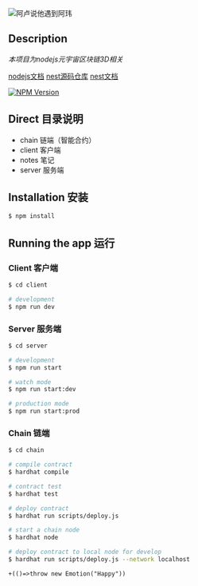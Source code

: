 ![阿卢说他遇到阿玮](https://tvax2.sinaimg.cn/crop.47.138.345.345.180/6b20647bly8fh6rmudt3cj20c80ha40r.jpg)

## Description

*本项目为nodejs元宇宙区块链3D相关*

[nodejs文档](http://nodejs.cn/api/http.html)
[nest源码仓库](https://github.com/nestjs/nest)
[nest文档](https://docs.nestjs.com/support)

<a href="https://www.npmjs.com/~nestjscore" target="_blank"><img src="https://img.shields.io/npm/v/@nestjs/core.svg" alt="NPM Version" /></a>

## Direct 目录说明
* chain 链端（智能合约）
* client 客户端
* notes 笔记
* server 服务端

## Installation 安装

```bash
$ npm install
```

## Running the app 运行

### Client 客户端

```bash
$ cd client

# development
$ npm run dev
```

### Server 服务端

```bash
$ cd server

# development
$ npm run start

# watch mode
$ npm run start:dev

# production mode
$ npm run start:prod
```

### Chain 链端

```bash
$ cd chain

# compile contract
$ hardhat compile

# contract test
$ hardhat test

# deploy contract
$ hardhat run scripts/deploy.js

# start a chain node
$ hardhat node

# deploy contract to local node for develop
$ hardhat run scripts/deploy.js --network localhost
```

`+(()=>throw new Emotion("Happy"))`